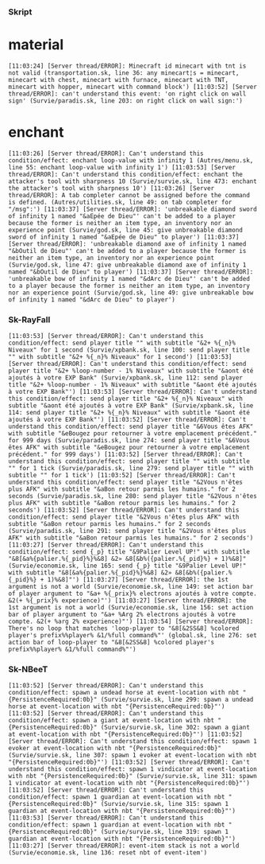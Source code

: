 ### Skript ###

# material #

`[11:03:24] [Server thread/ERROR]: Minecraft id minecart with tnt is not valid (transportation.sk, line 36: any minecart¦s = minecart, minecart with chest, minecart with furnace, minecart with TNT, minecart with hopper, minecart with command block')
[11:03:52] [Server thread/ERROR]: can't understand this event: 'on right click on wall sign' (Survie/paradis.sk, line 203: on right click on wall sign:')`

# enchant #

`[11:03:26] [Server thread/ERROR]: Can't understand this condition/effect: enchant loop-value with infinity 1 (Autres/menu.sk, line 55: enchant loop-value with infinity 1')
[11:03:53] [Server thread/ERROR]: Can't understand this condition/effect: enchant the attacker's tool with sharpness 10 (Survie/survie.sk, line 473: enchant the attacker's tool with sharpness 10')
[11:03:26] [Server thread/ERROR]: A tab completer cannot be assigned before the command is defined. (Autres/utilities.sk, line 49: on tab completer for "/msg":')
[11:03:37] [Server thread/ERROR]: 'unbreakable diamond sword of infinity 1 named "&aEpée de Dieu"' can't be added to a player because the former is neither an item type, an inventory nor an experience point (Survie/god.sk, line 45: give unbreakable diamond sword of infinity 1 named "&aEpée de Dieu" to player')
[11:03:37] [Server thread/ERROR]: 'unbreakable diamond axe of infinity 1 named "&bOutil de Dieu"' can't be added to a player because the former is neither an item type, an inventory nor an experience point (Survie/god.sk, line 47: give unbreakable diamond axe of infinity 1 named "&bOutil de Dieu" to player')
[11:03:37] [Server thread/ERROR]: 'unbreakable bow of infinity 1 named "&dArc de Dieu"' can't be added to a player because the former is neither an item type, an inventory nor an experience point (Survie/god.sk, line 49: give unbreakable bow of infinity 1 named "&dArc de Dieu" to player')`


### Sk-RayFall ###

`[11:03:53] [Server thread/ERROR]: Can't understand this condition/effect: send player title "" with subtitle "&2+ %{_n}% Niveaux" for 1 second (Survie/xpbank.sk, line 100: send player title "" with subtitle "&2+ %{_n}% Niveaux" for 1 second')
[11:03:53] [Server thread/ERROR]: Can't understand this condition/effect: send player title "&2+ %loop-number - 1% Niveaux" with subtitle "&aont été ajoutés à votre EXP Bank" (Survie/xpbank.sk, line 112: send player title "&2+ %loop-number - 1% Niveaux" with subtitle "&aont été ajoutés à votre EXP Bank"')
[11:03:53] [Server thread/ERROR]: Can't understand this condition/effect: send player title "&2+ %{_n}% Niveaux" with subtitle "&aont été ajoutés à votre EXP Bank" (Survie/xpbank.sk, line 114: send player title "&2+ %{_n}% Niveaux" with subtitle "&aont été ajoutés à votre EXP Bank"')
[11:03:52] [Server thread/ERROR]: Can't understand this condition/effect: send player title "&6Vous êtes AFK" with subtitle "&eBougez pour retourner à votre emplacement précédent." for 999 days (Survie/paradis.sk, line 274: send player title "&6Vous êtes AFK" with subtitle "&eBougez pour retourner à votre emplacement précédent." for 999 days')
[11:03:52] [Server thread/ERROR]: Can't understand this condition/effect: send player title "" with subtitle "" for 1 tick (Survie/paradis.sk, line 279: send player title "" with subtitle "" for 1 tick')
[11:03:52] [Server thread/ERROR]: Can't understand this condition/effect: send player title "&2Vous n'êtes plus AFK" with subtitle "&aBon retour parmis les humains." for 2 seconds (Survie/paradis.sk, line 280: send player title "&2Vous n'êtes plus AFK" with subtitle "&aBon retour parmis les humains." for 2 seconds')
[11:03:52] [Server thread/ERROR]: Can't understand this condition/effect: send player title "&2Vous n'êtes plus AFK" with subtitle "&aBon retour parmis les humains." for 2 seconds (Survie/paradis.sk, line 291: send player title "&2Vous n'êtes plus AFK" with subtitle "&aBon retour parmis les humains." for 2 seconds')
[11:03:27] [Server thread/ERROR]: Can't understand this condition/effect: send {_p} title "&9Palier Level UP!" with subtitle "&8[&a%{palier.%{_pid}%}%&8] &2» &8[&b%({palier.%{_pid}%} + 1)%&8]" (Survie/economie.sk, line 165: send {_p} title "&9Palier Level UP!" with subtitle "&8[&a%{palier.%{_pid}%}%&8] &2» &8[&b%({palier.%{_pid}%} + 1)%&8]"')
[11:03:27] [Server thread/ERROR]: the 1st argument is not a world (Survie/economie.sk, line 149: set action bar of player argument to "&a+ %{_prix}% electrons ajoutés à votre compte. &2(+ %{_prix}% experience)"')
[11:03:27] [Server thread/ERROR]: the 1st argument is not a world (Survie/economie.sk, line 156: set action bar of player argument to "&a+ %Arg 2% electrons ajoutés à votre compte. &2(+ %arg 2% experience)"')
[11:03:54] [Server thread/ERROR]: There's no loop that matches 'loop-player to "&8[&2SS&8] %colored player's prefix%%player% &1/%full command%"' (global.sk, line 276: set action bar of loop-player to "&8[&2SS&8] %colored player's prefix%%player% &1/%full command%"')`


### Sk-NBeeT ###

`[11:03:52] [Server thread/ERROR]: Can't understand this condition/effect: spawn a undead horse at event-location with nbt "{PersistenceRequired:0b}" (Survie/survie.sk, line 299: spawn a undead horse at event-location with nbt "{PersistenceRequired:0b}"')
[11:03:52] [Server thread/ERROR]: Can't understand this condition/effect: spawn a giant at event-location with nbt "{PersistenceRequired:0b}" (Survie/survie.sk, line 302: spawn a giant at event-location with nbt "{PersistenceRequired:0b}"')
[11:03:52] [Server thread/ERROR]: Can't understand this condition/effect: spawn 1 evoker at event-location with nbt "{PersistenceRequired:0b}" (Survie/survie.sk, line 307: spawn 1 evoker at event-location with nbt "{PersistenceRequired:0b}"')
[11:03:52] [Server thread/ERROR]: Can't understand this condition/effect: spawn 1 vindicator at event-location with nbt "{PersistenceRequired:0b}" (Survie/survie.sk, line 311: spawn 1 vindicator at event-location with nbt "{PersistenceRequired:0b}"')
[11:03:52] [Server thread/ERROR]: Can't understand this condition/effect: spawn 1 guardian at event-location with nbt "{PersistenceRequired:0b}" (Survie/survie.sk, line 315: spawn 1 guardian at event-location with nbt "{PersistenceRequired:0b}"')
[11:03:53] [Server thread/ERROR]: Can't understand this condition/effect: spawn 1 guardian at event-location with nbt "{PersistenceRequired:0b}" (Survie/survie.sk, line 319: spawn 1 guardian at event-location with nbt "{PersistenceRequired:0b}"')
[11:03:27] [Server thread/ERROR]: event-item stack is not a world (Survie/economie.sk, line 136: reset nbt of event-item')`
